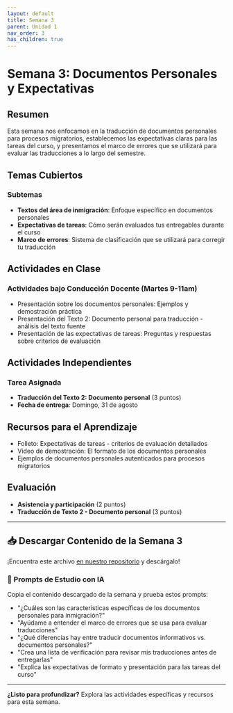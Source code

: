 ```yaml
---
layout: default
title: Semana 3
parent: Unidad 1
nav_order: 3
has_children: true
---
```


# Semana 3: Documentos Personales y Expectativas

## Resumen

Esta semana nos enfocamos en la traducción de documentos personales para procesos migratorios, establecemos las expectativas claras para las tareas del curso, y presentamos el marco de errores que se utilizará para evaluar las traducciones a lo largo del semestre.

## Temas Cubiertos

### Subtemas
- **Textos del área de inmigración**: Enfoque específico en documentos personales
- **Expectativas de tareas**: Cómo serán evaluados tus entregables durante el curso
- **Marco de errores**: Sistema de clasificación que se utilizará para corregir tu traducción

## Actividades en Clase

### Actividades bajo Conducción Docente (Martes 9-11am)
- Presentación sobre los documentos personales: Ejemplos y demostración práctica
- Presentación del Texto 2: Documento personal para traducción - análisis del texto fuente
- Presentación de las expectativas de tareas: Preguntas y respuestas sobre criterios de evaluación

## Actividades Independientes

### Tarea Asignada
- **Traducción del Texto 2: Documento personal** (3 puntos)
- **Fecha de entrega**: Domingo, 31 de agosto

## Recursos para el Aprendizaje

- Folleto: Expectativas de tareas - criterios de evaluación detallados
- Video de demostración: El formato de los documentos personales
- Ejemplos de documentos personales autenticados para procesos migratorios

## Evaluación

- **Asistencia y participación** (2 puntos)
- **Traducción de Texto 2 - Documento personal** (3 puntos)

---

## 📥 Descargar Contenido de la Semana 3
¡Encuentra este archivo [en nuestro repositorio](https://github.com/alainamb/uic_tr18-trad-inversa-es-en/blob/main/unidad1/semana3/semana3-resumen.md) y descárgalo!

### 🤖 Prompts de Estudio con IA
Copia el contenido descargado de la semana y prueba estos prompts:
- "¿Cuáles son las características específicas de los documentos personales para inmigración?"
- "Ayúdame a entender el marco de errores que se usa para evaluar traducciones"
- "¿Qué diferencias hay entre traducir documentos informativos vs. documentos personales?"
- "Crea una lista de verificación para revisar mis traducciones antes de entregarlas"
- "Explica las expectativas de formato y presentación para las tareas del curso"

---

**¿Listo para profundizar?** Explora las actividades específicas y recursos para esta semana.
